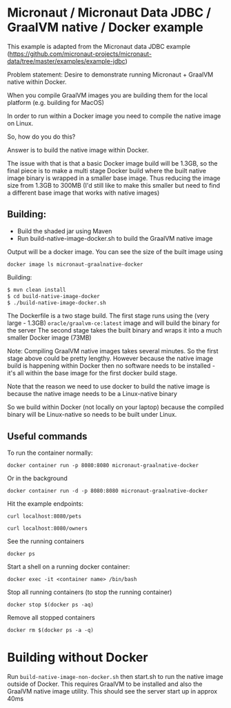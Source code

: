 # Micronaut / Micronaut Data JDBC / GraalVM native / Docker example

This example is adapted from the Micronaut data JDBC example (https://github.com/micronaut-projects/micronaut-data/tree/master/examples/example-jdbc)

Problem statement:
Desire to demonstrate running Micronaut + GraalVM native within Docker.

When you compile GraalVM images you are building them for the local platform (e.g. building for MacOS)

In order to run within a Docker image you need to compile the native image on Linux.

So, how do you do this?

Answer is to build the native image within Docker.

The issue with that is that a basic Docker image build will be 1.3GB, so the final piece is to make a multi stage Docker build where the built native image binary is wrapped in a smaller base image.  Thus reducing the image size from 1.3GB to 300MB (I'd still like to make this smaller but need to find a different base image that works with native images)

## Building:
* Build the shaded jar using Maven
* Run build-native-image-docker.sh to build the GraalVM native image

Output will be a docker image.  You can see the size of the built image using

`docker image ls micronaut-graalnative-docker`

Building:
```bash
$ mvn clean install 
$ cd build-native-image-docker
$ ./build-native-image-docker.sh
```

The Dockerfile is a two stage build.
The first stage runs using the (very large - 1.3GB) `oracle/graalvm-ce:latest` image and will build the binary for the server
The second stage takes the built binary and wraps it into a much smaller Docker image (73MB)

Note: Compiling GraalVM native images takes several minutes.  So the first stage above could be pretty lengthy.
However because the native image build is happening within Docker then no software needs to be installed - it's all within the base image for the first docker build stage.


Note that the reason we need to use docker to build the native image is because the native image needs to be a Linux-native binary

So we build within Docker (not locally on your laptop) because the compiled binary will be Linux-native so needs to be built under Linux.  
  

## Useful commands
To run the container normally:

`docker container run -p 8080:8080 micronaut-graalnative-docker`


Or in the background

`docker container run -d -p 8080:8080 micronaut-graalnative-docker`

Hit the example endpoints:

`curl localhost:8080/pets`

`curl localhost:8080/owners`


See the running containers

`docker ps`

Start a shell on a running docker container: 

`docker exec -it <container name> /bin/bash`

Stop all running containers (to stop the running container)

`docker stop $(docker ps -aq)`

Remove all stopped containers

`docker rm $(docker ps -a -q)`


# Building without Docker
Run `build-native-image-non-docker.sh` then start.sh to run the native image outside of Docker.
This requires GraalVM to be installed and also the GraalVM native image utility.
This should see the server start up in approx 40ms
